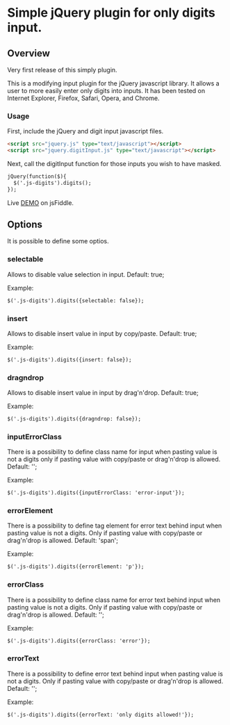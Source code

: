 Simple jQuery plugin for only digits input.
==============================

Overview
--------
Very first release of this simply plugin.

This is a modifying input plugin for the jQuery javascript library. It allows a user to more easily enter only digits into inputs. It has been tested on Internet Explorer, Firefox, Safari, Opera, and Chrome.

### Usage

First, include the jQuery and digit input javascript files.

  ```html
  <script src="jquery.js" type="text/javascript"></script>
  <script src="jquery.digitInput.js" type="text/javascript"></script>
  ```

Next, call the digitInput function for those inputs you wish to have masked.

  ```html
  jQuery(function($){
    $('.js-digits').digits();
  });
  ```
Live [DEMO](https://jsfiddle.net/Bershik/bpjb5f11/1/) on jsFiddle.

Options
--------
It is possible to define some optios.

### selectable
Allows to disable value selection in input.
Default: true;

Example:
  ```html
  $('.js-digits').digits({selectable: false});
  ```

### insert
Allows to disable insert value in input by copy/paste.
Default: true;

Example:
  ```html
  $('.js-digits').digits({insert: false});
  ```

### dragndrop
Allows to disable insert value in input by drag'n'drop.
Default: true;

Example:
  ```html
  $('.js-digits').digits({dragndrop: false});
  ```

### inputErrorClass
There is a possibility to define class name for input when pasting value is not a digits only if pasting value with copy/paste or drag'n'drop is allowed.
Default: '';

Example:
  ```html
  $('.js-digits').digits({inputErrorClass: 'error-input'});
  ```

### errorElement
There is a possibility to define tag element for error text behind input when pasting value is not a digits. Only if pasting value with copy/paste or drag'n'drop is allowed.
Default: 'span';

Example:
  ```html
  $('.js-digits').digits({errorElement: 'p'});
  ```

### errorClass
There is a possibility to define class name for error text behind input when pasting value is not a digits. Only if pasting value with copy/paste or drag'n'drop is allowed.
Default: '';

Example:
  ```html
  $('.js-digits').digits({errorClass: 'error'});
  ```

### errorText
There is a possibility to define error text behind input when pasting value is not a digits. Only if pasting value with copy/paste or drag'n'drop is allowed.
Default: '';

Example:
  ```html
  $('.js-digits').digits({errorText: 'only digits allowed!'});
  ```

